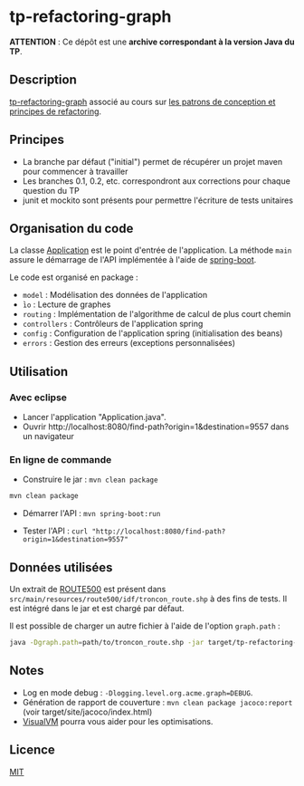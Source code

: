 # tp-refactoring-graph

**ATTENTION** : Ce dépôt est une **archive correspondant à la version Java du TP**.

## Description

[tp-refactoring-graph](http://mborne.github.io/cours-patron-conception/annexe/tp-graph/index.html) associé au cours sur [les patrons de conception et principes de refactoring](http://mborne.github.io/cours-patron-conception/).

## Principes

* La branche par défaut ("initial") permet de récupérer un projet maven pour commencer à travailler
* Les branches 0.1, 0.2, etc. correspondront aux corrections pour chaque question du TP
* junit et mockito sont présents pour permettre l'écriture de tests unitaires

## Organisation du code

La classe [Application](src/main/java/org/acme/graph/Application.java) est le point d'entrée de l'application. La méthode `main` assure le démarrage de l'API implémentée à l'aide de [spring-boot](https://spring.io/guides/gs/spring-boot/).

Le code est organisé en package :

* `model` : Modélisation des données de l'application
* ̀`io` : Lecture de graphes
* `routing` : Implémentation de l'algorithme de calcul de plus court chemin
* `controllers` : Contrôleurs de l'application spring
* `config` : Configuration de l'application spring (initialisation des beans)
* `errors` : Gestion des erreurs (exceptions personnalisées)

## Utilisation

### Avec eclipse

* Lancer l'application "Application.java".
* Ouvrir http://localhost:8080/find-path?origin=1&destination=9557 dans un navigateur

### En ligne de commande

* Construire le jar : `mvn clean package`

```bash
mvn clean package
```

* Démarrer l'API : `mvn spring-boot:run`

* Tester l'API : `curl "http://localhost:8080/find-path?origin=1&destination=9557"`

## Données utilisées

Un extrait de [ROUTE500](https://files.opendatarchives.fr/professionnels.ign.fr/route500/) est présent dans `src/main/resources/route500/idf/troncon_route.shp` à des fins de tests. Il est intégré dans le jar et est chargé par défaut.

Il est possible de charger un autre fichier à l'aide de l'option `graph.path` :

```bash
java -Dgraph.path=path/to/troncon_route.shp -jar target/tp-refactoring-graph-0.1.0-SNAPSHOT.jar
```

## Notes

* Log en mode debug : `-Dlogging.level.org.acme.graph=DEBUG`.
* Génération de rapport de couverture : `mvn clean package jacoco:report` (voir target/site/jacoco/index.html)
* [VisualVM](https://visualvm.github.io/) pourra vous aider pour les optimisations.

## Licence

[MIT](LICENSE)
